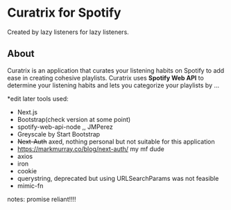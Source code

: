 # Curatrix for Spotify
Created by lazy listeners for lazy listeners.

## About
Curatrix is an application that curates your listening habits on Spotify to add ease in creating cohesive playlists.
Curatrix uses **Spotify Web API** to determine your listening habits and lets you categorize your playlists by ...

*edit later
tools used:
* Next.js
* Bootstrap(check version at some point)
* spotify-web-api-node ,, JMPerez
* Greyscale by Start Bootstrap
* <strike>Next-Auth</strike> axed, nothing personal but not suitable for this application
* https://markmurray.co/blog/next-auth/ my mf dude
* axios
* iron
* cookie
* querystring, deprecated but using URLSearchParams was not feasible
* mimic-fn

notes:
promise reliant!!!!

